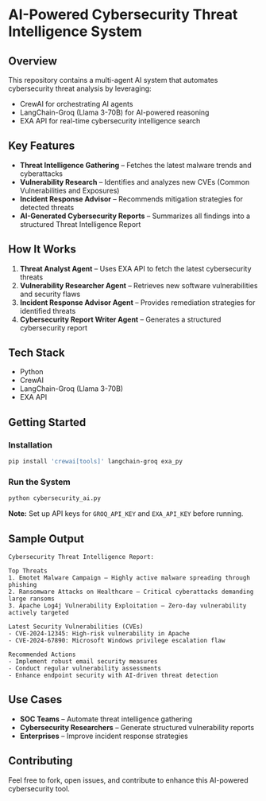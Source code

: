 # AI-Powered Cybersecurity Threat Intelligence System

## Overview
This repository contains a multi-agent AI system that automates cybersecurity threat analysis by leveraging:
- CrewAI for orchestrating AI agents
- LangChain-Groq (Llama 3-70B) for AI-powered reasoning
- EXA API for real-time cybersecurity intelligence search

## Key Features
- **Threat Intelligence Gathering** – Fetches the latest malware trends and cyberattacks
- **Vulnerability Research** – Identifies and analyzes new CVEs (Common Vulnerabilities and Exposures)
- **Incident Response Advisor** – Recommends mitigation strategies for detected threats
- **AI-Generated Cybersecurity Reports** – Summarizes all findings into a structured Threat Intelligence Report

## How It Works
1. **Threat Analyst Agent** – Uses EXA API to fetch the latest cybersecurity threats
2. **Vulnerability Researcher Agent** – Retrieves new software vulnerabilities and security flaws
3. **Incident Response Advisor Agent** – Provides remediation strategies for identified threats
4. **Cybersecurity Report Writer Agent** – Generates a structured cybersecurity report

## Tech Stack
- Python
- CrewAI
- LangChain-Groq (Llama 3-70B)
- EXA API

## Getting Started

### Installation
```bash
pip install 'crewai[tools]' langchain-groq exa_py
```

### Run the System
```bash
python cybersecurity_ai.py
```

**Note:** Set up API keys for `GROQ_API_KEY` and `EXA_API_KEY` before running.

## Sample Output
```
Cybersecurity Threat Intelligence Report:

Top Threats
1. Emotet Malware Campaign – Highly active malware spreading through phishing
2. Ransomware Attacks on Healthcare – Critical cyberattacks demanding large ransoms
3. Apache Log4j Vulnerability Exploitation – Zero-day vulnerability actively targeted

Latest Security Vulnerabilities (CVEs)
- CVE-2024-12345: High-risk vulnerability in Apache
- CVE-2024-67890: Microsoft Windows privilege escalation flaw

Recommended Actions
- Implement robust email security measures
- Conduct regular vulnerability assessments
- Enhance endpoint security with AI-driven threat detection
```

## Use Cases
- **SOC Teams** – Automate threat intelligence gathering
- **Cybersecurity Researchers** – Generate structured vulnerability reports
- **Enterprises** – Improve incident response strategies

## Contributing
Feel free to fork, open issues, and contribute to enhance this AI-powered cybersecurity tool.
